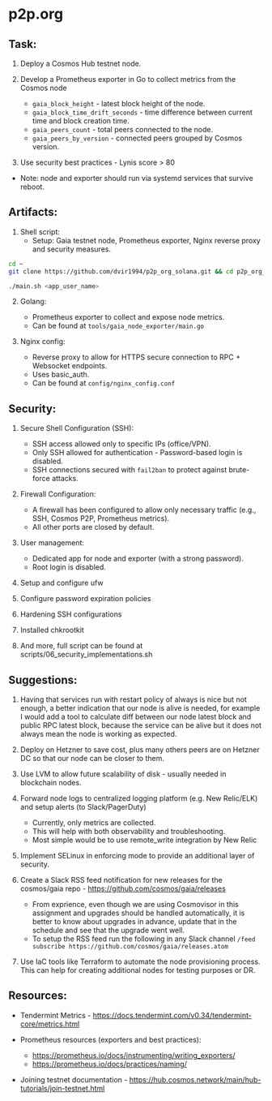 # p2p.org

Task:
------------
1. Deploy a Cosmos Hub testnet node.

2. Develop a Prometheus exporter in Go to collect metrics from the Cosmos node
    - `gaia_block_height` - latest block height of the node.
    - `gaia_block_time_drift_seconds` - time difference between current time and block creation time.
    - `gaia_peers_count` - total peers connected to the node.
    - `gaia_peers_by_version` - connected peers grouped by Cosmos version.

3. Use security best practices - Lynis score > 80

* Note: node and exporter should run via systemd services that survive reboot.

Artifacts:
----------------
1. Shell script:
   - Setup: Gaia testnet node, Prometheus exporter, Nginx reverse proxy and security measures.
```bash
cd ~
git clone https://github.com/dvir1994/p2p_org_solana.git && cd p2p_org_solana

./main.sh <app_user_name>
```

2. Golang:
   - Prometheus exporter to collect and expose node metrics.
   - Can be found at `tools/gaia_node_exporter/main.go`

3. Nginx config:
    - Reverse proxy to allow for HTTPS secure connection to RPC + Websocket endpoints.
    - Uses basic_auth.
    - Can be found at `config/nginx_config.conf`

Security:
------------------------
1. Secure Shell Configuration (SSH):
   - SSH access allowed only to specific IPs (office/VPN).
   - Only SSH allowed for authentication - Password-based login is disabled.
   - SSH connections secured with `fail2ban` to protect against brute-force attacks.

2. Firewall Configuration:
   - A firewall has been configured to allow only necessary traffic (e.g., SSH, Cosmos P2P, Prometheus metrics).
   - All other ports are closed by default.

3. User management:
   - Dedicated app for node and exporter (with a strong password).
   - Root login is disabled.

4. Setup and configure ufw

5. Configure password expiration policies

6. Hardening SSH configurations

7. Installed chkrootkit

8. And more, full script can be found at scripts/06_security_implementations.sh

Suggestions:
------------------------

1. Having that services run with restart policy of always is nice but not enough, a better indication that our node is alive is needed, for example I would add a tool to calculate diff between our node latest block and public RPC latest block, because the service can be alive but it does not always mean the node is working as expected.

2. Deploy on Hetzner to save cost, plus many others peers are on Hetzner DC so that our node can be closer to them.

3. Use LVM to allow future scalability of disk - usually needed in blockchain nodes.

4. Forward node logs to centralized logging platform (e.g. New Relic/ELK) and setup alerts (to Slack/PagerDuty)
   - Currently, only metrics are collected.
   - This will help with both observability and troubleshooting.
   - Most simple would be to use remote_write integration by New Relic

5. Implement SELinux in enforcing mode to provide an additional layer of security.

6. Create a Slack RSS feed notification for new releases for the cosmos/gaia repo - https://github.com/cosmos/gaia/releases
    - From exprience, even though we are using Cosmovisor in this assignment and upgrades should be handled automatically, it is better to know about upgrades in advance, update that in the schedule and see that the upgrade went well.
    - To setup the RSS feed run the following in any Slack channel `/feed subscribe https://github.com/cosmos/gaia/releases.atom`

7. Use IaC tools like Terraform to automate the node provisioning process. This can help for creating additional nodes for testing purposes or DR.

Resources:
-----------

- Tendermint Metrics - https://docs.tendermint.com/v0.34/tendermint-core/metrics.html

- Prometheus resources (exporters and best practices):
    - https://prometheus.io/docs/instrumenting/writing_exporters/
    - https://prometheus.io/docs/practices/naming/

- Joining testnet documentation - https://hub.cosmos.network/main/hub-tutorials/join-testnet.html
